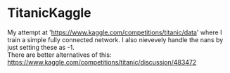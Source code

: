 # TitanicKaggle

My attempt at 'https://www.kaggle.com/competitions/titanic/data' where I train a simple fully connected network.  I also nievevely handle the nans by just setting these as -1.  
There are better alternatives of this: https://www.kaggle.com/competitions/titanic/discussion/483472